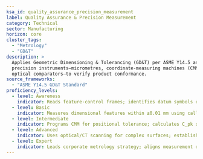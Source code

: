 ```yaml
---
ksa_id: quality_assurance_precision_measurement
label: Quality Assurance & Precision Measurement
category: Technical
sector: Manufacturing
horizon: core
cluster_tags:
  - "Metrology"
  - "GD&T"
description: >
  Applies Geometric Dimensioning & Tolerancing (GD&T) per ASME Y14.5 and uses
  precision instruments—micrometres, coordinate-measuring machines (CMM),
  optical comparators—to verify product conformance.
source_frameworks:
  - "ASME Y14.5 GD&T Standard"
proficiency_levels:
  - level: Awareness
    indicator: Reads feature-control frames; identifies datum symbols on prints.  :contentReference[oaicite:39]{index=39}
  - level: Basic
    indicator: Measures dimensional features within ±0.01 mm using callipers and micrometres; records results on inspection sheets.  :contentReference[oaicite:40]{index=40}
  - level: Intermediate
    indicator: Programs CMM for positional tolerance; calculates C_pk ≥ 1.33; applies measurement-system analysis (GR&R).  :contentReference[oaicite:41]{index=41}
  - level: Advanced
    indicator: Uses optical/CT scanning for complex surfaces; establishes gauge R&R < 10 %; mentors inspectors on uncertainty budgets.  :contentReference[oaicite:42]{index=42}
  - level: Expert
    indicator: Leads corporate metrology strategy; aligns measurement data with digital twins; serves on ASME GDTP certification panels.  :contentReference[oaicite:43]{index=43}
---
```

